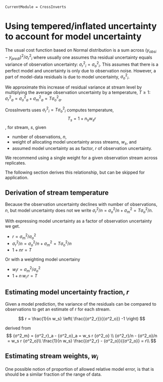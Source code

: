 ```@meta
CurrentModule = CrossInverts
```

# Using tempered/inflated uncertainty to account for model uncertainty

The usual cost function based on Normal distribution is a sum 
across $({y_{obs}}_i - {y_{pred}}_i)^2/{σ_r^2}_i$ where usually
 one assumes tha residual uncertainty equals variance of
observation uncertainty: ${σ_r^2}_i = {σ_o^2}_i$.
This assumes that there is a perfect model and uncertainty is only due to
observation noise.
However, a part of model-data residuals is due to model uncertainty, ${σ_o^2}_i$.

We approximate this increase of residual variance at stream level by 
multiplying the average observation uncertainty by a temperature, $T ≥ 1$:
${σ^2_r}_a = {σ^2_o}_a + {σ^2_m}_a = T {σ^2_o}_a$.

CrossInverts uses ${σ^2_r}_i = T {σ_o^2}_i$ computes temperature, 
$$
T_s = 1 + n_s w_s r
$$
, for stream, $s$, given 
- number of observations, $n$,
- weight of allocating model uncertainty aross streams, $w_s$, and
- assumed model uncertainty as as factor, $r$ of observation uncertainty.

We recommend using a single weight for a given observation stream
across replicates.

The following section derives this relationship, but can be 
skipped for application.
 
## Derivation of stream temperature

Because the observation uncertainty declines with number of observations, 
$n$, but model uncertainty does not we write
${σ^2_r}/n = {σ^2_o}/n + {σ^2_m} = T {σ^2_o}/n$.

With expressing model uncertainty as a factor of observation uncertainty we get.
- $r = {σ^2_m} / {σ^2_o}$
- ${σ^2_r}/n = {σ^2_o}/n + {σ^2_m} = T {σ^2_o}/n$
- $1 + n r = T$

Or with a weighting model uncertainy 
- $w_i r = {σ^2_m} / {σ^2_o}$
- $1 + n \, w_i \, r = T$

## Estimating model uncertainty fraction, $r$

Given a model prediction, the variance of the residuals
can be compared to observations to get an estimate of r for each 
stream.

$$
r = \frac{1}{n w_s} \left( \frac{{σ^2_r}}{{σ^2_o}} -1 \right)
$$

derived from
$$
{σ^2_m} = {σ^2_r}_a - {σ^2_o}_a = w_s r {σ^2_o} \\
{σ^2_r}/n - {σ^2_o}/n = w_s r  {σ^2_o}\\
\frac{1}{n w_s} \frac{{σ^2_r} - {σ^2_o}}{{σ^2_o}} = r\\
$$

## Estimating stream weights, $w_i$

One possible notion of proportion of allowed relative model error,
is that is should be a similar fraction of the range of data.


